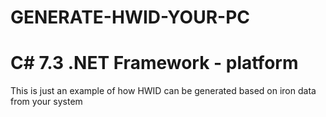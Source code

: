 # GENERATE-HWID-YOUR-PC

# C# 7.3 .NET Framework - platform
This is just an example of how HWID can be generated based on iron data from your system
